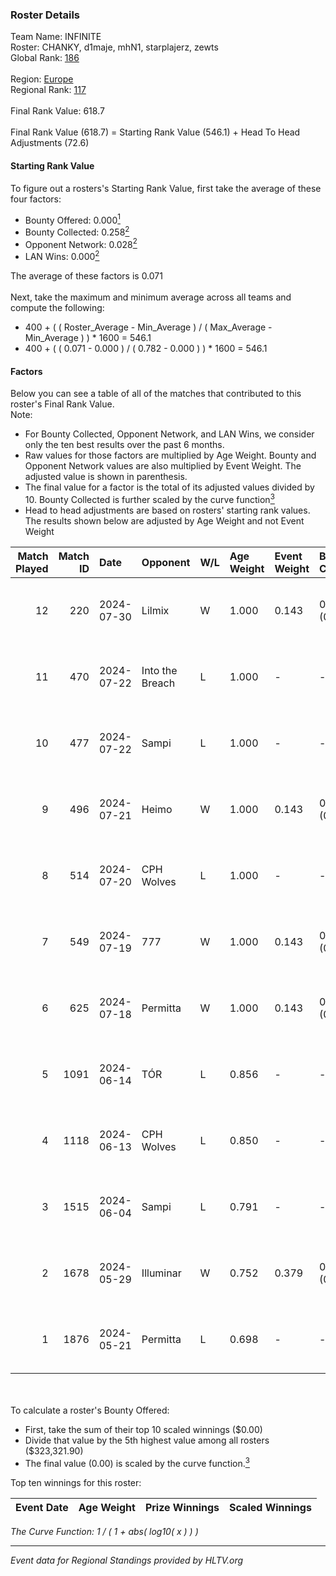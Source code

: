 ### Roster Details<br />
Team Name: INFINITE<br />
Roster: CHANKY, d1maje, mhN1, starplajerz, zewts<br />
Global Rank: [186](../standings_global.md)<br />
<br />
Region: [Europe]( ../standings_europe.md)<br />
Regional Rank: [117]( ../standings_europe.md)<br />
<br />
Final Rank Value:  618.7<br />
<br />
Final Rank Value (618.7) = Starting Rank Value (546.1) + Head To Head Adjustments (72.6)<br />

#### Starting Rank Value<br />
To figure out a rosters's Starting Rank Value, first take the average of these four factors:<br />
- Bounty Offered: 0.000[<sup>1</sup>](#table2)
- Bounty Collected: 0.258[<sup>2</sup>](#table1)
- Opponent Network: 0.028[<sup>2</sup>](#table1)
- LAN Wins: 0.000[<sup>2</sup>](#table1)

The average of these factors is 0.071<br />
<br />
Next, take the maximum and minimum average across all teams and compute the following:<br />
- 400 + ( ( Roster_Average - Min_Average ) / ( Max_Average - Min_Average ) ) * 1600 = 546.1
- 400 + ( ( 0.071 - 0.000 ) / ( 0.782 - 0.000 ) ) * 1600 = 546.1


#### Factors<br />
Below you can see a table of all of the matches that contributed to this roster's Final Rank Value.<br />
Note:<br />

- For Bounty Collected, Opponent Network, and LAN Wins, we consider only the ten best results over the past 6 months.
- Raw values for those factors are multiplied by Age Weight. Bounty and Opponent Network values are also multiplied by Event Weight. The adjusted value is shown in parenthesis.
- The final value for a factor is the total of its adjusted values divided by 10. Bounty Collected is further scaled by the curve function[<sup>3</sup>](#curveFunction)
- Head to head adjustments are based on rosters' starting rank values. The results shown below are adjusted by Age Weight and not Event Weight
<span id="table1"></span><br />


| Match Played | Match ID | Date       | Opponent        | W/L | Age Weight | Event Weight | Bounty Collected | Opponent Network | LAN Wins  | H2H Adj. | Roster                                   |
| -: | -: | :- | :- | :- | :- | :- | :- | :- | :- | -: | :- |
|           12 |      220 | 2024-07-30 | Lilmix          | W   | 1.000      | 0.143        | 0.023 (0.003)    | 0.098 (0.014)    | 0 (0.000) |    25.22 | CHANKY, d1maje, mhN1, starplajerz, zewts |
|           11 |      470 | 2024-07-22 | Into the Breach | L   | 1.000      | -            | -                | -                | -         |   -11.78 | CHANKY, d1maje, mhN1, starplajerz, zewts |
|           10 |      477 | 2024-07-22 | Sampi           | L   | 1.000      | -            | -                | -                | -         |    -5.47 | CHANKY, d1maje, mhN1, starplajerz, zewts |
|            9 |      496 | 2024-07-21 | Heimo           | W   | 1.000      | 0.143        | 0.006 (0.001)    | 0.107 (0.015)    | 0 (0.000) |    17.89 | CHANKY, d1maje, mhN1, starplajerz, zewts |
|            8 |      514 | 2024-07-20 | CPH Wolves      | L   | 1.000      | -            | -                | -                | -         |    -6.26 | CHANKY, d1maje, mhN1, starplajerz, zewts |
|            7 |      549 | 2024-07-19 | 777             | W   | 1.000      | 0.143        | 0.015 (0.002)    | 0.181 (0.026)    | 0 (0.000) |    20.34 | CHANKY, d1maje, mhN1, starplajerz, zewts |
|            6 |      625 | 2024-07-18 | Permitta        | W   | 1.000      | 0.143        | 0.024 (0.003)    | 0.876 (0.125)    | 0 (0.000) |    27.82 | CHANKY, d1maje, mhN1, starplajerz, zewts |
|            5 |     1091 | 2024-06-14 | TÓR             | L   | 0.856      | -            | -                | -                | -         |    -3.38 | CHANKY, d1maje, mhN1, starplajerz, zewts |
|            4 |     1118 | 2024-06-13 | CPH Wolves      | L   | 0.850      | -            | -                | -                | -         |    -5.64 | CHANKY, d1maje, mhN1, starplajerz, zewts |
|            3 |     1515 | 2024-06-04 | Sampi           | L   | 0.791      | -            | -                | -                | -         |    -3.02 | d1maje, mhN1, starplajerz, waZz, zewts   |
|            2 |     1678 | 2024-05-29 | Illuminar       | W   | 0.752      | 0.379        | 0.012 (0.003)    | 0.352 (0.100)    | 0 (0.000) |    19.77 | d1maje, mhN1, starplajerz, waZz, zewts   |
|            1 |     1876 | 2024-05-21 | Permitta        | L   | 0.698      | -            | -                | -                | -         |    -2.88 | d1maje, mhN1, starplajerz, waZz, zewts   |

<br />
<span id="table2"></span><br />
To calculate a roster's Bounty Offered:<br />

- First, take the sum of their top 10 scaled winnings ($0.00)
- Divide that value by the 5th highest value among all rosters ($323,321.90)
- The final value (0.00) is scaled by the curve function.[<sup>3</sup>](#curveFunction)

Top ten winnings for this roster:<br />

| Event Date | Age Weight | Prize Winnings | Scaled Winnings |
| :- | -: | :- | :- |


<span id="curveFunction"></span>_The Curve Function: 1 / ( 1 + abs( log10( x ) ) )_<br />

---
_Event data for Regional Standings provided by HLTV.org_<br />
